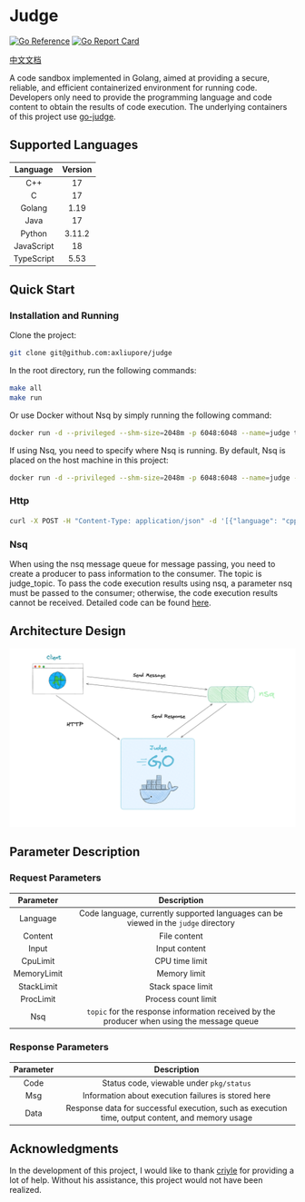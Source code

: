 # Judge

[![Go Reference](https://pkg.go.dev/badge/github.com/axliupore/judge.svg)](https://pkg.go.dev/github.com/axliupore/judge) [![Go Report Card](https://goreportcard.com/badge/github.com/axliupore/judge)](https://goreportcard.com/report/github.com/axliupore/judge)

[中文文档](README.cn.md)

A code sandbox implemented in Golang, aimed at providing a secure, reliable, and efficient containerized environment for
running code. Developers only need to provide the programming language and code content to obtain the results of code
execution. The underlying containers of this project use [go-judge](https://github.com/criyle/go-judge).

## Supported Languages

|  Language  | Version |
|:----------:|:-------:|
|    C++     |   17    |
|     C      |   17    |
|   Golang   |  1.19   |
|    Java    |   17    |
|   Python   | 3.11.2  |
| JavaScript |   18    |
| TypeScript |  5.53   |

## Quick Start

### Installation and Running

Clone the project:

```bash
git clone git@github.com:axliupore/judge
```

In the root directory, run the following commands:

```bash
make all
make run
```

Or use Docker without Nsq by simply running the following command:

```bash
docker run -d --privileged --shm-size=2048m -p 6048:6048 --name=judge trialoj/judge:0.0.1
```

If using Nsq, you need to specify where Nsq is running. By default, Nsq is placed on the host machine in this project:

```bash
docker run -d --privileged --shm-size=2048m -p 6048:6048 --name=judge --add-host="host.docker.internal:host-gateway" trialoj/judge:0.0.1
```

### Http

```bash
curl -X POST -H "Content-Type: application/json" -d '[{"language": "cpp", "code":"#include <iostream>\nusing namespace std;\nint main() {\ncout << \"judge\" << endl;\n}"}]' http://127.0.0.1:6048
```

### Nsq

When using the nsq message queue for message passing, you need to create a producer to pass information to the consumer.
The topic is judge_topic. To pass the code execution results using nsq, a parameter nsq must be passed to the consumer;
otherwise, the code execution results cannot be received. Detailed code can be
found [here](https://github.com/axliupore/judge/blob/master/pkg/nsq/nsq_test.go).

## Architecture Design

![design](./doc/design.png)

## Parameter Description

### Request Parameters

|  Parameter  |                                        Description                                         |
|:-----------:|:------------------------------------------------------------------------------------------:|
|  Language   |    Code language, currently supported languages can be viewed in the `judge` directory     |
|   Content   |                                        File content                                        |
|    Input    |                                       Input content                                        |
|  CpuLimit   |                                       CPU time limit                                       |
| MemoryLimit |                                        Memory limit                                        |
| StackLimit  |                                     Stack space limit                                      |
|  ProcLimit  |                                    Process count limit                                     |
|     Nsq     | `topic` for the response information received by the producer when using the message queue |

### Response Parameters

| Parameter |                                           Description                                            |
|:---------:|:------------------------------------------------------------------------------------------------:|
|   Code    |                             Status code, viewable under `pkg/status`                             |
|    Msg    |                       Information about execution failures is stored here                        |
|   Data    | Response data for successful execution, such as execution time, output content, and memory usage |

## Acknowledgments

In the development of this project, I would like to thank [criyle](https://github.com/criyle) for providing a lot of
help. Without his assistance,
this project would not have been realized.
